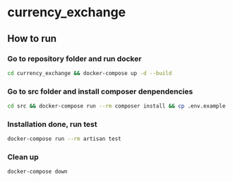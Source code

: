 # currency_exchange

## How to run

### Go to repository folder and run docker
```bash
cd currency_exchange && docker-compose up -d --build
```

### Go to src folder and install composer denpendencies
```bash
cd src && docker-compose run --rm composer install && cp .env.example .env
```

### Installation done, run test
```bash
docker-compose run --rm artisan test
```

### Clean up
```bash
docker-compose down
```
